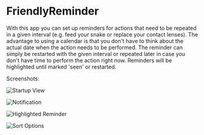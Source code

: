 # FriendlyReminder

With this app you can set up reminders for actions that need to be repeated in a given interval 
(e.g. feed your snake or replace your contact lenses). The advantage to using a calendar is 
that you don't have to think about the actual date when the action needs to be performed. The reminder can simply be restarted 
with the given interval or repeated later in case you don't have time to perform the action right now. 
Reminders will be highlighted until marked 'seen' or restarted.


Screenshots:

![Startup View](screenshots/screenshot1.png)

![Notification](screenshots/screenshot2.png)

![Highlighted Reminder](screenshots/screenshot3.png)

![Sort Options](screenshots/screenshot4.png)





